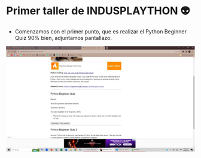 # Primer taller de INDUSPLAYTHON 👽



+ Comenzamos con el primer punto, que es realizar el Python Beginner Quiz 90% bien, adjuntamos pantallazo.
  
![](https://raw.githubusercontent.com/nisaespa/Taller1/main/punto1quizpython.jpg)



